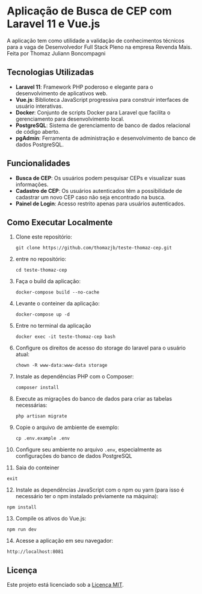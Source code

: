 # Aplicação de Busca de CEP com Laravel 11 e Vue.js 

A aplicação tem como utilidade a validação de conhecimentos técnicos para a vaga de Desenvolvedor Full Stack Pleno na empresa Revenda Mais.
Feita por Thomaz Juliann Boncompagni

## Tecnologias Utilizadas

- **Laravel 11**: Framework PHP poderoso e elegante para o desenvolvimento de aplicativos web.
- **Vue.js**: Biblioteca JavaScript progressiva para construir interfaces de usuário interativas.
- **Docker**: Conjunto de scripts Docker para Laravel que facilita o gerenciamento para desenvolvimento local.
- **PostgreSQL**: Sistema de gerenciamento de banco de dados relacional de código aberto.
- **pgAdmin**: Ferramenta de administração e desenvolvimento de banco de dados PostgreSQL.

## Funcionalidades

- **Busca de CEP**: Os usuários podem pesquisar CEPs e visualizar suas informações.
- **Cadastro de CEP**: Os usuários autenticados têm a possibilidade de cadastrar um novo CEP caso não seja encontrado na busca.
- **Painel de Login**: Acesso restrito apenas para usuários autenticados.

## Como Executar Localmente

1. Clone este repositório:

   ```
   git clone https://github.com/thomazjb/teste-thomaz-cep.git
   ```

2. entre no repositório:

   ```
   cd teste-thomaz-cep
   ```

3. Faça o build da aplicação:

   ```
   docker-compose build --no-cache
   ```

4. Levante o conteiner da aplicação:

   ```
   docker-compose up -d
   ```
   
5. Entre no terminal da aplicação 

   ```
   docker exec -it teste-thomaz-cep bash
   ```
   
6. Configure os direitos de acesso do storage do laravel para o usuário atual:

   ```
   chown -R www-data:www-data storage
   ```

7. Instale as dependências PHP com o Composer:

   ```
   composer install
   ```
8. Execute as migrações do banco de dados para criar as tabelas necessárias:

   ```
   php artisan migrate
   ```
   
9. Copie o arquivo de ambiente de exemplo:

   ```
   cp .env.example .env
   ```

10. Configure seu ambiente no arquivo `.env`, especialmente as configurações do banco de dados PostgreSQL 

11. Saia do conteiner

   ```
   exit
   ```

12. Instale as dependências JavaScript com o npm ou yarn (para isso é necessário ter o npm instalado préviamente na máquina):

   ```
   npm install
   ```

13. Compile os ativos do Vue.js:

   ```
   npm run dev
   ```

14. Acesse a aplicação em seu navegador:

   ```
   http://localhost:8081
   ```

## Licença

Este projeto está licenciado sob a [Licença MIT](LICENSE).
